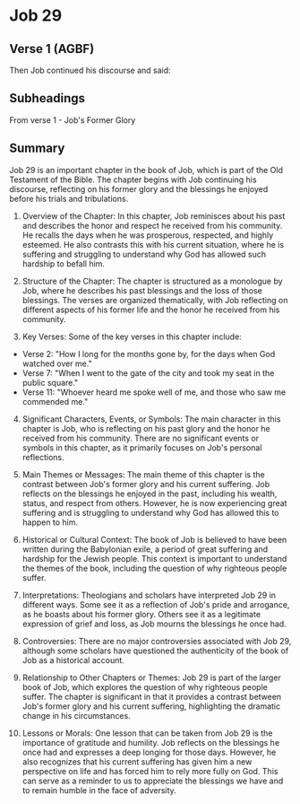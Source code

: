 # Job 29

## Verse 1 (AGBF)

Then Job continued his discourse and said:

## Subheadings

From verse 1 - Job's Former Glory

## Summary

Job 29 is an important chapter in the book of Job, which is part of the Old Testament of the Bible. The chapter begins with Job continuing his discourse, reflecting on his former glory and the blessings he enjoyed before his trials and tribulations. 

1. Overview of the Chapter:
In this chapter, Job reminisces about his past and describes the honor and respect he received from his community. He recalls the days when he was prosperous, respected, and highly esteemed. He also contrasts this with his current situation, where he is suffering and struggling to understand why God has allowed such hardship to befall him. 

2. Structure of the Chapter:
The chapter is structured as a monologue by Job, where he describes his past blessings and the loss of those blessings. The verses are organized thematically, with Job reflecting on different aspects of his former life and the honor he received from his community. 

3. Key Verses:
Some of the key verses in this chapter include:

- Verse 2: "How I long for the months gone by, for the days when God watched over me."
- Verse 7: "When I went to the gate of the city and took my seat in the public square."
- Verse 11: "Whoever heard me spoke well of me, and those who saw me commended me."

4. Significant Characters, Events, or Symbols:
The main character in this chapter is Job, who is reflecting on his past glory and the honor he received from his community. There are no significant events or symbols in this chapter, as it primarily focuses on Job's personal reflections.

5. Main Themes or Messages:
The main theme of this chapter is the contrast between Job's former glory and his current suffering. Job reflects on the blessings he enjoyed in the past, including his wealth, status, and respect from others. However, he is now experiencing great suffering and is struggling to understand why God has allowed this to happen to him.

6. Historical or Cultural Context:
The book of Job is believed to have been written during the Babylonian exile, a period of great suffering and hardship for the Jewish people. This context is important to understand the themes of the book, including the question of why righteous people suffer. 

7. Interpretations:
Theologians and scholars have interpreted Job 29 in different ways. Some see it as a reflection of Job's pride and arrogance, as he boasts about his former glory. Others see it as a legitimate expression of grief and loss, as Job mourns the blessings he once had. 

8. Controversies:
There are no major controversies associated with Job 29, although some scholars have questioned the authenticity of the book of Job as a historical account. 

9. Relationship to Other Chapters or Themes:
Job 29 is part of the larger book of Job, which explores the question of why righteous people suffer. The chapter is significant in that it provides a contrast between Job's former glory and his current suffering, highlighting the dramatic change in his circumstances. 

10. Lessons or Morals:
One lesson that can be taken from Job 29 is the importance of gratitude and humility. Job reflects on the blessings he once had and expresses a deep longing for those days. However, he also recognizes that his current suffering has given him a new perspective on life and has forced him to rely more fully on God. This can serve as a reminder to us to appreciate the blessings we have and to remain humble in the face of adversity.